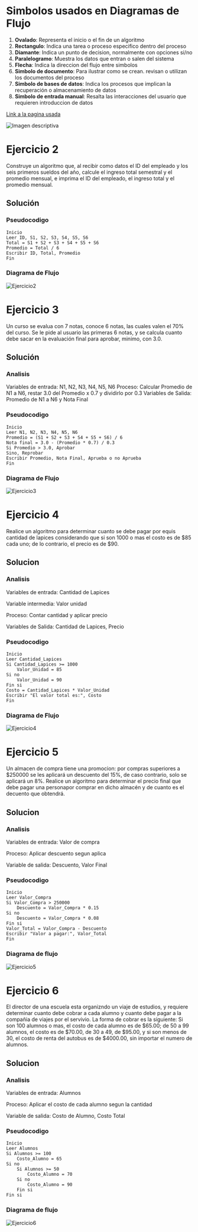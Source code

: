 # Simbolos usados en Diagramas de Flujo

1) **Ovalado**: Representa el inicio o el fin de un algoritmo
2) **Rectangulo**: Indica una tarea o proceso especifico dentro del proceso
3) **Diamante**: Indica un punto de decision, normalmente con opciones si/no
4) **Paralelogramo**: Muestra los datos que entran o salen del sistema
5) **Flecha**: Indica la direccion del flujo entre simbolos
6) **Simbolo de documento**: Para ilustrar como se crean. revisan o utilizan los documentos del proceso
7) **Simbolo de bases de datos**: Indica los procesos que implican la recuperación o almacenamiento de datos
8) **Simbolo de entrada manual**: Resalta las interacciones del usuario que requieren introduccion de datos

[Link a la pagina usada](https://clickup.com/es-ES/blog/214499/simbolos-del-diagrama-de-flujo)

![Imagen descriptiva](/images/diagrama-de-flujo.png)

# Ejercicio 2

Construye un algoritmo que, al recibir como datos el ID del empleado y los seis primeros sueldos del año, calcule el ingreso total semestral y el promedio mensual, e imprima el ID del empleado, el ingreso total y el promedio mensual.

## Solución

### Pseudocodigo

```
Inicio
Leer ID, S1, S2, S3, S4, S5, S6
Total = S1 + S2 + S3 + S4 + S5 + S6
Promedio = Total / 6
Escribir ID, Total, Promedio
Fin
```

### Diagrama de Flujo

![Ejercicio2](/images/Ejercicio2.png)

# Ejercicio 3

Un curso se evalua con 7 notas, conoce 6 notas, las cuales valen el 70% del curso. Se le pide al usuario las primeras 6 notas, y se calcula cuanto debe sacar en la evaluación final para aprobar, minimo, con 3.0.

## Solución

### Analisis

Variables de entrada: N1, N2, N3, N4, N5, N6
Proceso: Calcular Promedio de N1 a N6, restar 3.0 del Promedio x 0.7 y dividirlo por 0.3
Variables de Salida: Promedio de N1 a N6 y Nota Final

### Pseudocodigo

```
Inicio
Leer N1, N2, N3, N4, N5, N6
Promedio = (S1 + S2 + S3 + S4 + S5 + S6) / 6
Nota final = 3.0 - (Promedio * 0.7) / 0.3
Si Promedio > 3.0, Aprobar
Sino, Reprobar
Escribir Promedio, Nota Final, Aprueba o no Aprueba
Fin
```

### Diagrama de Flujo

![Ejercicio3](/images/Ejercicio3.png)

# Ejercicio 4

Realice un algoritmo para determinar cuanto se debe pagar por equis cantidad de lapices considerando que si son 1000 o mas el costo es de $85 cada uno; de lo contrario, el precio es de $90.

## Solucion

### Analisis

Variables de entrada: Cantidad de Lapices

Variable intermedia: Valor unidad

Proceso: Contar cantidad y aplicar precio

Variables de Salida: Cantidad de Lapices, Precio

### Pseudocodigo

```
Inicio
Leer Cantidad_Lapices
Si Cantidad_Lapices >= 1000
    Valor_Unidad = 85
Si no
    Valor_Unidad = 90
Fin si
Costo = Cantidad_Lapices * Valor_Unidad
Escribir "El valor total es:", Costo
Fin
```

### Diagrama de Flujo

![Ejercicio4](/images/Ejercicio4.png)

# Ejercicio 5

Un almacen de compra tiene una promocion: por compras superiores a $250000 se les aplicará un descuento del 15%, de caso contrario, solo se aplicará un 8%. Realice un algoritmo para determinar el precio final que debe pagar una personapor comprar en dicho almacén y de cuanto es el decuento que obtendrá.

## Solucion

### Analisis

Variables de entrada: Valor de compra

Proceso: Aplicar descuento segun aplica

Variable de salida: Descuento, Valor Final

### Pseudocodigo

```
Inicio
Leer Valor_Compra
Si Valor_Compra > 250000
    Descuento = Valor_Compra * 0.15
Si no
    Descuento = Valor_Compra * 0.08
Fin si
Valor_Total = Valor_Compra - Descuento
Escribir "Valor a pagar:", Valor_Total
Fin
```

### Diagrama de flujo

![Ejercicio5](/images/Ejercicio5.png)

# Ejercicio 6

El director de una escuela esta organizndo un viaje de estudios, y requiere determinar cuanto debe cobrar a cada alumno y cuanto debe pagar a la compañia de viajes por el servivio. La forma de cobrar es la siguiente: Si son 100 alumnos o mas, el costo de cada alumno es de $65.00; de 50 a 99 alumnos, el costo es de $70.00, de 30 a 49, de $95.00, y si son menos de 30, el costo de renta del autobus es de $4000.00, sin importar el numero de alumnos.

## Solucion

### Analisis

Variables de entrada: Alumnos

Proceso: Aplicar el costo de cada alumno segun la cantidad

Variable de salida: Costo de Alumno, Costo Total

### Pseudocodigo

```
Inicio
Leer Alumnos
Si Alumnos >= 100
    Costo_Alumno = 65
Si no 
    Si Alumnos >= 50
        Costo_Alumno = 70
    Si no
        Costo_Alumno = 90
    Fin si
Fin si 

```

### Diagrama de flujo

![Ejercicio6](/images/Ejercicio6.png)

